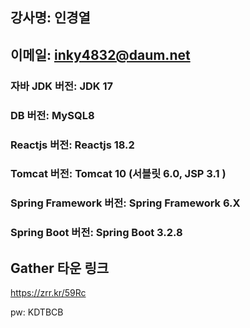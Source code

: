 ## 강사명:  인경열
## 이메일:  inky4832@daum.net


### 자바 JDK 버전:  JDK 17
### DB 버전:  MySQL8
### Reactjs 버전: Reactjs 18.2
### Tomcat 버전:  Tomcat 10 (서블릿 6.0, JSP 3.1 )
### Spring Framework 버전:  Spring Framework 6.X
### Spring Boot 버전:  Spring Boot 3.2.8 

## Gather 타운 링크

   https://zrr.kr/59Rc

   
   pw: KDTBCB
